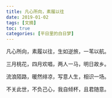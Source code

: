 ```yaml
---
title: 凡心所向，素履以往
date: 2019-01-02
tags: [文摘]
toc: true
categories: [平日里的白日梦]
---
```


凡心所向，素履以往，生如逆旅，一苇以航。  

三月桃花，四月欢唱，两人一马，明日故乡。  

流浪陌路，暖然绯凉，写意人生，相识一场。  

不关此世，不负己心，我自倾杯，且君随意。  

